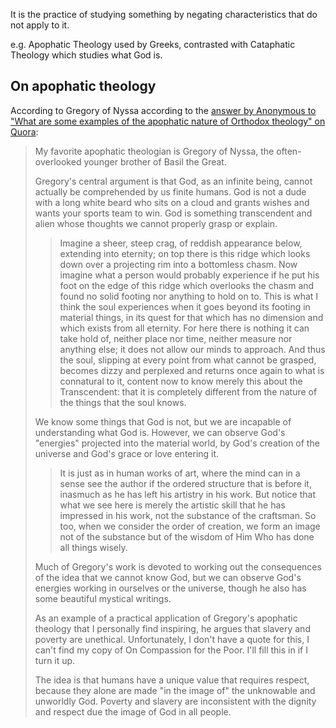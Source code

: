 It is the practice of studying something by negating characteristics that do not apply to it.

e.g. Apophatic Theology used by Greeks, contrasted with Cataphatic Theology which studies what God is.
## On apophatic theology

According to Gregory of Nyssa according to the [answer by Anonymous to "What are some examples of the apophatic nature of Orthodox theology" on Quora](https://www.quora.com/What-are-some-examples-of-the-apophatic-nature-of-Orthodox-theology/answers/9227324):

> My favorite apophatic theologian is Gregory of Nyssa, the often-overlooked younger brother of Basil the Great.
> 
> Gregory's central argument is that God, as an infinite being, cannot actually be comprehended by us finite humans. God is not a dude with a long white beard who sits on a cloud and grants wishes and wants your sports team to win. God is something transcendent and alien whose thoughts we cannot properly grasp or explain.
> 
> > Imagine a sheer, steep crag, of reddish appearance below, extending into eternity; on top there is this ridge which looks down over a projecting rim into a bottomless chasm. Now imagine what a person would probably experience if he put his foot on the edge of this ridge which overlooks the chasm and found no solid footing nor anything to hold on to. This is what I think the soul experiences when it goes beyond its footing in material things, in its quest for that which has no dimension and which exists from all eternity. For here there is nothing it can take hold of, neither place nor time, neither measure nor anything else; it does not allow our minds to approach. And thus the soul, slipping at every point from what cannot be grasped, becomes dizzy and perplexed and returns once again to what is connatural to it, content now to know merely this about the Transcendent: that it is completely different from the nature of the things that the soul knows.  
> 
> We know some things that God is not, but we are incapable of understanding what God is. However, we can observe God's "energies" projected into the material world, by God's creation of the universe and God's grace or love entering it.
> 
> > It is just as in human works of art, where the mind can in a sense see the author if the ordered structure that is before it, inasmuch as he has left his artistry in his work. But notice that what we see here is merely the artistic skill that he has impressed in his work, not the substance of the craftsman. So too, when we consider the order of creation, we form an image not of the substance but of the wisdom of Him Who has done all things wisely.
> 
>   
> Much of Gregory's work is devoted to working out the consequences of the idea that we cannot know God, but we can observe God's energies working in ourselves or the universe, though he also has some beautiful mystical writings.
> 
> As an example of a practical application of Gregory's apophatic theology that I personally find inspiring, he argues that slavery and poverty are unethical. Unfortunately, I don't have a quote for this, I can't find my copy of On Compassion for the Poor. I'll fill this in if I turn it up.
> 
> The idea is that humans have a unique value that requires respect, because they alone are made "in the image of" the unknowable and unworldly God. Poverty and slavery are inconsistent with the dignity and respect due the image of God in all people.